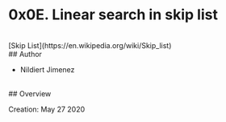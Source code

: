 #

# 0x0E. Linear search in skip list
<br>
[Skip List](https://en.wikipedia.org/wiki/Skip_list)
<br>
## Author

* Nildiert Jimenez

<br>
## Overview

Creation: May 27 2020